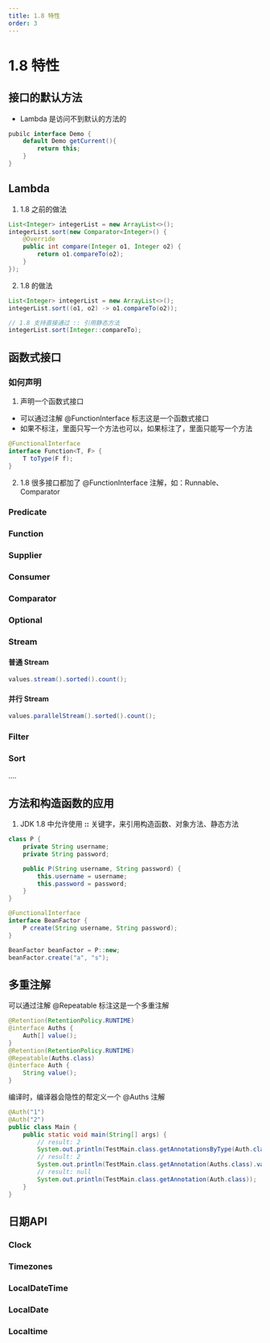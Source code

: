 ```yaml
---
title: 1.8 特性
order: 3
---
```


# 1.8 特性

## 接口的默认方法
+ Lambda 是访问不到默认的方法的

```java
pubilc interface Demo {
    default Demo getCurrent(){
        return this;
    }
}
```

## Lambda
1. 1.8 之前的做法

```java
List<Integer> integerList = new ArrayList<>();
integerList.sort(new Comparator<Integer>() {
    @Override
    public int compare(Integer o1, Integer o2) {
        return o1.compareTo(o2);
    }
});
```

2. 1.8 的做法

```java
List<Integer> integerList = new ArrayList<>();
integerList.sort((o1, o2) -> o1.compareTo(o2));

// 1.8 支持直接通过 :: 引用静态方法
integerList.sort(Integer::compareTo);
```

## 函数式接口
### 如何声明
1. 声明一个函数式接口
+ 可以通过注解 @FunctionInterface 标志这是一个函数式接口
+ 如果不标注，里面只写一个方法也可以，如果标注了，里面只能写一个方法

```java
@FunctionalInterface
interface Function<T, F> {
    T toType(F f);
}
```

2. 1.8 很多接口都加了 @FunctionInterface 注解，如：Runnable、Comparator

### Predicate
### Function
### Supplier
### Consumer
### Comparator
### Optional
### Stream
#### 普通 Stream
```java
values.stream().sorted().count();
```

#### 并行 Stream
```java
values.parallelStream().sorted().count();
```

### Filter
### Sort
....

## 方法和构造函数的应用
1. JDK 1.8 中允许使用 **::** 关键字，来引用构造函数、对象方法、静态方法

```java
class P {
    private String username;
    private String password;

    public P(String username, String password) {
        this.username = username;
        this.password = password;
    }
}

@FunctionalInterface
interface BeanFactor {
    P create(String username, String password);
}
```

```java
BeanFactor beanFactor = P::new;
beanFactor.create("a", "s");
```

## 多重注解
可以通过注解 @Repeatable 标注这是一个多重注解

```java
@Retention(RetentionPolicy.RUNTIME)
@interface Auths {
    Auth[] value();
}
@Retention(RetentionPolicy.RUNTIME)
@Repeatable(Auths.class)
@interface Auth {
    String value();
}

```

编译时，编译器会隐性的帮定义一个 @Auths 注解

```java
@Auth("1")
@Auth("2")
public class Main {
    public static void main(String[] args) {
        // result: 2
        System.out.println(TestMain.class.getAnnotationsByType(Auth.class).length);
        // result: 2
        System.out.println(TestMain.class.getAnnotation(Auths.class).value().length);
        // result: null
        System.out.println(TestMain.class.getAnnotation(Auth.class));
    }
}
```

## 日期API
### Clock
### Timezones
### LocalDateTime
### LocalDate
### Localtime
